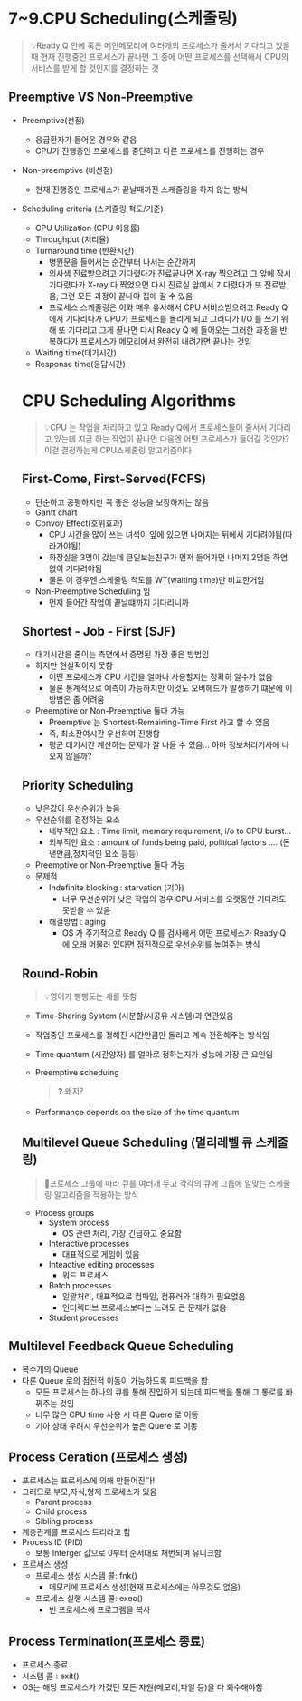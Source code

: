 # 7~9.CPU Scheduling(스케줄링)

> 💡Ready Q 안에 혹은 메인메모리에 여러개의 프로세스가 줄서서 기다리고 있을 때 현재 진행중인 프로세스가 끝나면 그 중에 어떤 프로세스를 선택해서 CPU의 서비스를 받게 할 것인지를 결정하는 것

## Preemptive VS Non-Preemptive

* Preemptive(선점)

  * 응급환자가 들어온 경우와 같음
  * CPU가 진행중인 프로세스를 중단하고 다른 프로세스를 진행하는 경우

* Non-preemptive (비선점)

  * 현재 진행중인 프로세스가 끝날때까진 스케줄링을 하지 않는 방식

* Scheduling criteria (스케줄링 척도/기준)

  * CPU Utilization (CPU 이용률)
  * Throughput (처리율) 
  * Turnaround time (반환시간) 
    * 병원문을 들어서는 순간부터 나서는 순간까지
    * 의사샘 진료받으려고 기다렸다가 진료끝나면 X-ray 찍으려고 그 앞에 잠시 기다렸다가 X-ray 다 찍었으면 다시 진료실 앞에서 기다렸다가 또 진료받음, 그런 모든 과정이 끝나야 집에 갈 수 있음
    * 프로세스 스케줄링은 이와 매우 유사해서 CPU 서비스받으려고 Ready Q 에서 기다리다가 CPU가 프로세스를 돌리게 되고 그러다가 I/O 를 쓰기 위해 또 기다리고 그게 끝나면 다시 Ready Q 에 들어오는 그러한 과정을 반복하다가 프로세스가 메모리에서 완전히 내려가면 끝나는 것임
  * Waiting time(대기시간)
  * Response time(응답시간)

  # CPU Scheduling Algorithms

  >  💡CPU 는 작업을 처리하고 있고 Ready Q에서 프로세스들이 줄서서 기다리고 있는데 지금 하는 작업이 끝나면 다음엔 어떤 프로세스가 들어갈 것인가? 이걸 결정하는게 CPU스케줄링 알고리즘이다

  ## First-Come, First-Served(FCFS)

  * 단순하고 공평하지만 꼭 좋은 성능을 보장하지는 않음
  * Gantt chart
  * Convoy  Effect(호위효과)
    * CPU 시간을 많이 쓰는 녀석이 앞에 있으면 나머지는 뒤에서 기다려야됨(따라가야됨)
    * 화장실을 3명이 갔는데 큰일보는친구가 먼저 들어가면 나머지 2명은 하염없이 기다려야됨
    * 물론 이 경우엔 스케줄링 척도를 WT(waiting time)만 비교한거임
  * Non-Preemptive Scheduling 임
    * 먼저 들어간 작업이 끝날떄까지 기다리니까

  ## Shortest  - Job - First (SJF)

  * 대기시간을 줄이는 측면에서 증명된 가장 좋은 방법임
  * 하지만 현실적이지 못함
    * 어떤 프로세스가 CPU 시간을 얼마나 사용할지는  정확히 알수가 없음
    * 물론 통계적으로 예측이 가능하지만 이것도 오버헤드가 발생하기 떄문에 이 방법은 좀 어려움
  * Preemptive or Non-Preemptive 둘다 가능
    * Preemptive 는 Shortest-Remaining-Time First 라고 할 수 있음
    * 즉, 최소잔여시간 우선하여 진행함
    * 평균 대기시간 계산하는 문제가 잘 나올 수 있음... 아마 정보처리기사에 나오지 않을까?

  ## Priority Scheduling

  * 낮은값이  우선순위가 높음
  * 우선순위를 결정하는 요소
    * 내부적인 요소 :  Time limit, memory requirement, i/o to CPU burst...
    * 외부적인 요소 : amount of funds being paid, political factors .... (돈낸만큼,정치적인 요소 등등)
  * Preemptive or Non-Preemptive 둘다 가능
  * 문제점
    * Indefinite blocking : starvation (기아)
      * 너무 우선순위가 낮은 작업의 경우 CPU 서비스를 오랫동안 기다려도 못받을 수 있음
    * 해결방법 : aging
      * OS 가 주기적으로 Ready Q 를 검사해서 어떤 프로세스가 Ready Q 에 오래 머물러 있다면 점진적으로 우선순위를 높여주는 방식

  ## Round-Robin

  >  💡영어가 삥삥도는 새를 뜻함

  *  Time-Sharing System (시분할/시공유 시스템)과 연관있음

    * 작업중인 프로세스를 정해진 시간만큼만 돌리고 계속 전환해주는 방식임

  * Time quantum (시간양자) 를 얼마로 정하는지가 성능에 가장 큰 요인임

  * Preemptive scheduing 

    > ❓ 왜지?

  * Performance depends on the size of the time quantum

  ## Multilevel Queue Scheduling (멀리레벨 큐 스케줄링)

  > 🎯프로세스 그룹에 따라 큐를 여러개 두고 각각의 큐에 그룹에 알맞는 스케줄링 알고리즘을 적용하는 방식

  * Process groups
    * System process
      * OS 관련 처리, 가장 긴급하고 중요함
    * Interactive processes 
      * 대표적으로 게임이 있음
    * Inteactive editing processes
      * 워드 프로세스
    * Batch processes
      * 일괄처리, 대표적으로 컴파일, 컴퓨러와 대화가 필요없음
      * 인터렉티브 프로세스보다는 느려도 큰 문제가 없음
    * Student processes 


## Multilevel Feedback Queue Scheduling

* 복수개의 Queue
* 다른 Queue 로의 점진적 이동이 가능하도록 피드백을 함
  * 모든 프로세스는 하나의 큐를 통해 진입하게 되는데 피드백을 통해 그 통로를 바꿔주는 것임
  * 너무 많은 CPU time 사용 시 다른 Quere 로 이동
  * 기아 상태 우려시 우선순위가 높은 Quere 로 이동

## Process Ceration (프로세스 생성)

* 프로세스는 프로세스에 의해 만들어진다! 
* 그러므로 부모,자식,형제 프로세스가 있음
  * Parent process
  * Child process
  * Sibling process
* 계층관계를 프로세스 트리라고 함
* Process ID (PID)
  *  보통 Interger 값으로 0부터 순서대로 채번되며 유니크함
* 프로세스 생성 
  * 프로세스 생성 시스템 콜: fnk() 
    * 메모리에 프로세스 생성(현재 프로세스에는 아무것도 없음)
  * 프로세스 실행 시스템 콜: exec()
    * 빈 프로세스에 프로그램을 복사

## Process Termination(프로세스 종료)

* 프로세스 종료
* 시스템 콜 : exit() 
* OS는 해당 프로세스가 가졌던 모든 자원(메모리,파일 등)을 다 회수해야함

## 